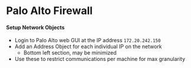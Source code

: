 # Palo Alto Firewall

#### Setup Network Objects
- Login to Palo Alto web GUI at the IP address `172.20.242.150`
- Add an Address Object for each individual IP on the network
  - Bottom left section, may be minimized
- Use these to restrict communications per machine for max granularity
